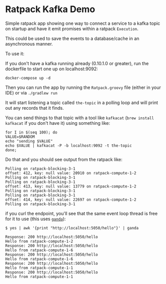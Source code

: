 # Ratpack Kafka Demo

Simple ratpack app showing one way to connect a service to a kafka topic on startup and have it emit promises 
within a ratpack `Execution`.

This could be used to save the events to a database/cache in an asynchronous manner.

To use it:

If you don't have a kafka running already (0.10.1.0 or greater), run the dockerfile to start one up on localhost:9092:

    docker-compose up -d
    
Then you can run the app by running the `Ratpack.groovy` file (either in your IDE) or via `./gradlew run`

It will start listening a topic called `the-topic` in a polling loop and will print out any records that it finds.

You can send things to that topic with a tool like `kafkacat` (`brew install kafkacat` if you don't have it) using
something like:

    for I in $(seq 100); do
    VALUE=$RANDOM
    echo "sending $VALUE"
    echo $VALUE | kafkacat -P -b localhost:9092 -t the-topic
    done;
    
    
Do that and you should see output from the ratpack like:

    Polling on ratpack-blocking-3-1
    offset: 412, key: null value: 20910 on ratpack-compute-1-2
    Polling on ratpack-blocking-3-1
    Polling on ratpack-blocking-3-1
    offset: 413, key: null value: 13779 on ratpack-compute-1-2
    Polling on ratpack-blocking-3-1
    Polling on ratpack-blocking-3-1
    offset: 414, key: null value: 22697 on ratpack-compute-1-2
    Polling on ratpack-blocking-3-1
    
    
if you curl the endpoint, you'll see that the same event loop thread is free for it to use (this uses [`ganda`](https://github.com/tednaleid/ganda)):

    $ yes | awk '{print "http://localhost:5050/hello"}' | ganda

    Response: 200 http://localhost:5050/hello
    Hello from ratpack-compute-1-2
    Response: 200 http://localhost:5050/hello
    Hello from ratpack-compute-1-6
    Response: 200 http://localhost:5050/hello
    Hello from ratpack-compute-1-6
    Response: 200 http://localhost:5050/hello
    Hello from ratpack-compute-1-1
    Response: 200 http://localhost:5050/hello
    Hello from ratpack-compute-1-1